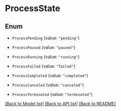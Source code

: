 # ProcessState

## Enum


* `ProcessPending` (value: `"pending"`)

* `ProcessPaused` (value: `"paused"`)

* `ProcessRunning` (value: `"running"`)

* `ProcessFailed` (value: `"failed"`)

* `ProcessCompleted` (value: `"completed"`)

* `ProcessCanceled` (value: `"canceled"`)

* `ProcessTerminated` (value: `"terminated"`)


[[Back to Model list]](../README.md#documentation-for-models) [[Back to API list]](../README.md#documentation-for-api-endpoints) [[Back to README]](../README.md)


